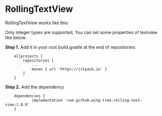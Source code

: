 # RollingTextView

RollingTextView works like this:

Only integer types are supported,
You can set some properties of textview like below.

**Step 1.** Add it in your root build.gradle at the end of repositories:
```
	allprojects {
		repositories {
			...
			maven { url 'https://jitpack.io' }
		}
	}
```
**Step 2.** Add the dependency
```
	dependencies {
	        implementation 'com.github.wing-tree:rolling-text-view:1.0.0'
	}
```
